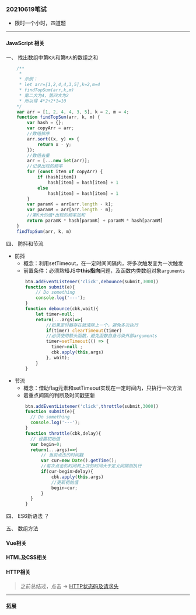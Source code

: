 ### 20210619笔试

- 限时一个小时，四道题
---
#### JavaScript 相关

一、 找出数组中第`K大`和第`M大`的数组之和
```javascript
    /**
     * 
     * 示例：
     * let arr=[1,2,4,4,3,5],k=2,m=4
     * findTopSum(arr,k,m)
     * 第二大为4，第四大为2
     * 所以得 4*2+2*1=10
    */
    var arr = [1, 2, 4, 4, 3, 5], k = 2, m = 4;
    function findTopSum(arr, k, m) {
        var hash = {};
        var copyArr = arr;
        //数组排序
        arr.sort((x, y) => {
            return x - y;
        });
        //数组去重
        arr = [...new Set(arr)];
        //记录出现的频率
        for (const item of copyArr) {
            if (hash[item])
                hash[item] = hash[item] + 1
            else
                hash[item] = hash[item] = 1
        }
        var paramK = arr[arr.length - k];
        var paramM = arr[arr.length - m];
        //第K大的值*出现的频率加和
        return paramK * hash[paramK] + paramM * hash[paramM]
    }
    findTopSum(arr, k, m)
 ```

四、 防抖和节流
  - 防抖
    - 概念：利用setTimeout，在一定时间间隔内，将多次触发变为一次触发
    - 前置条件：必须熟知JS中**this指向**问题，及函数内类数组对象`arguments`
    ```javascript
        btn.addEventListener('click',debounce(submit,3000))
        function submit(e){
            // Do something
            console.log('---');
        }
        function debounce(cbk,wait){
            let timer=null;
            return(...args)=>{
                //如果定时器存在就清除上一个，避免多次执行
                if(timer) clearTimeout(timer)
                //必须使用箭头函数，避免函数自身污染外部arguments
                timer=setTimeout(() => {
                  timer=null ;
                  cbk.apply(this,args)
                }, wait);
            }
        }
    ```
  - 节流
    - 概念：借助flag元素和setTimeout实现在一定时间内，只执行一次方法
    - 着重点间隔的判断及时间戳更新
    ```javascript
        btn.addEventListener('click',throttle(submit,3000))
        function submit(e){
          // Do something
          console.log('---');
        }
        function throttle(cbk,delay){
          // 设置初始值
          var begin=0;
          return(...args)=>{
              // 当前点击的时间戳
              var cur=new Date().getTime();
              //每次点击的时间和上次的时间大于定义间隔则执行
              if(cur-begin>delay){
                  cbk.apply(this,args)
                  //更新初始值
                  begin=cur;
              }
          }
        }
    ```

四、 ES6新语法 ？


五、 数组方法


#### Vue相关

#### HTML及CSS相关

#### HTTP相关
> 之前总结过，点击 → [HTTP状态码及请求头](https://juejin.cn/post/6963095749538086942)

---
#### 拓展 
